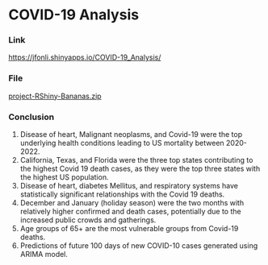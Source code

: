 # COVID-19 Analysis
### Link
https://jfonli.shinyapps.io/COVID-19_Analysis/
### File 
[project-RShiny-Bananas.zip](https://campuspro-uploads.s3.us-west-2.amazonaws.com/3d046878-f92b-496b-ae3b-1a50f9ed331d/2b0115c1-f2f0-44a3-9a15-905d62ed39cb/project-RShiny-Bananas.zip)
### Conclusion
1. Disease of heart, Malignant neoplasms, and Covid-19 were the top underlying  health conditions leading to US mortality between 2020-2022.  
2. California, Texas, and Florida were the three top states contributing to the highest Covid 19 death cases, as they were the top three states with the highest US population.
3. Disease of heart, diabetes Mellitus, and respiratory systems have statistically significant relationships with the Covid 19 deaths.
4. December and January (holiday season) were the two months with relatively higher confirmed and death cases, potentially due to the increased public crowds and gatherings.
5. Age groups of 65+ are the most vulnerable groups from Covid-19 deaths.
6. Predictions of future 100 days of new COVID-10 cases generated using ARIMA model.
